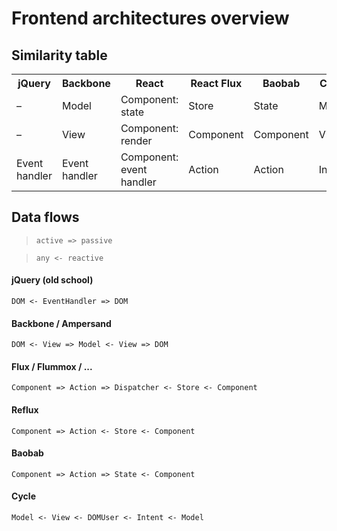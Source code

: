 # Frontend architectures overview

## Similarity table
<table>
  <tr>
    <th>jQuery</th>
    <th>Backbone</th>
    <th>React</th>
    <th>React Flux</th>
    <th>Baobab</th>
    <th>Cycle</th>
  </tr>
  <tr>
    <td>–</td><td>Model</td>
    <td>Component: state</td>
    <td>Store</td>
    <td>State</td>
    <td>Model</td>
  </tr>
  <tr>
    <td>–</td>
    <td>View</td>
    <td>Component: render</td>
    <td>Component</td>
    <td>Component</td>
    <td>View</td>
  </tr>
  <tr>
    <td>Event handler</td>
    <td>Event handler</td>
    <td>Component: event handler</td>
    <td>Action</td>
    <td>Action</td>
    <td>Intent</td>
  </tr>  
</table>

## Data flows

> `active => passive`

> `any <- reactive`

#### jQuery (old school)

`DOM <- EventHandler => DOM`

#### Backbone / Ampersand

`DOM <- View => Model <- View => DOM`

#### Flux / Flummox / ...
`Component => Action => Dispatcher <- Store <- Component`

#### Reflux
`Component => Action <- Store <- Component`

#### Baobab
`Component => Action => State <- Component`

#### Cycle
`Model <- View <- DOMUser <- Intent <- Model`
